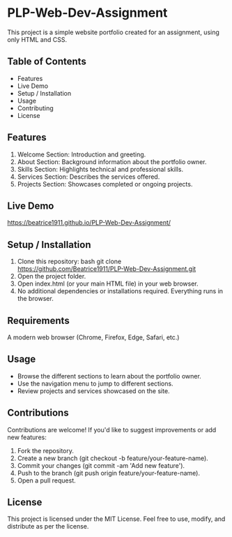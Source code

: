 # PLP-Web-Dev-Assignment
This project is a simple website portfolio created for an assignment, using only HTML and CSS.

## Table of Contents
- Features
- Live Demo
- Setup / Installation
- Usage
- Contributing
- License

## Features
1. Welcome Section: Introduction and greeting.
2. About Section: Background information about the portfolio owner.
3. Skills Section: Highlights technical and professional skills.
4. Services Section: Describes the services offered.
5. Projects Section: Showcases completed or ongoing projects.

## Live Demo
https://beatrice1911.github.io/PLP-Web-Dev-Assignment/

## Setup / Installation
1. Clone this repository:
bash
git clone https://github.com/Beatrice1911/PLP-Web-Dev-Assignment.git
2. Open the project folder.
3. Open index.html (or your main HTML file) in your web browser.
4. No additional dependencies or installations required. Everything runs in the browser.

## Requirements
A modern web browser (Chrome, Firefox, Edge, Safari, etc.)

## Usage
- Browse the different sections to learn about the portfolio owner.
- Use the navigation menu to jump to different sections.
- Review projects and services showcased on the site.

## Contributions
Contributions are welcome! If you'd like to suggest improvements or add new features:

1. Fork the repository.
2. Create a new branch (git checkout -b feature/your-feature-name).
3. Commit your changes (git commit -am 'Add new feature').
4. Push to the branch (git push origin feature/your-feature-name).
5. Open a pull request.

## License
This project is licensed under the MIT License.
Feel free to use, modify, and distribute as per the license.
